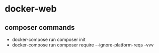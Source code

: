 # docker-web

## composer commands
- docker-compose run composer init
- docker-compose run composer require <package> --ignore-platform-reqs -vvv